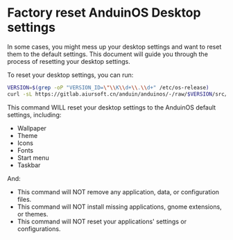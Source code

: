 # Factory reset AnduinOS Desktop settings

In some cases, you might mess up your desktop settings and want to reset them to the default settings. This document will guide you through the process of resetting your desktop settings.

To reset your desktop settings, you can run:

```bash title="Reset Desktop Settings"
VERSION=$(grep -oP "VERSION_ID=\"\\K\\d+\\.\\d+" /etc/os-release)
curl -sL https://gitlab.aiursoft.cn/anduin/anduinos/-/raw/$VERSION/src/mods/35-dconf-patch/dconf.ini?ref_type=heads | dconf load /org/gnome/
```

This command WILL reset your desktop settings to the AnduinOS default settings, including:

* Wallpaper
* Theme
* Icons
* Fonts
* Start menu
* Taskbar

And:

* This command will NOT remove any application, data, or configuration files.
* This command will NOT install missing applications, gnome extensions, or themes.
* This command will NOT reset your applications' settings or configurations.
